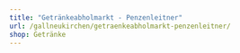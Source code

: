 ```yaml
---
title: "Getränkeabholmarkt - Penzenleitner"
url: /gallneukirchen/getraenkeabholmarkt-penzenleitner/
shop: Getränke
---
```

